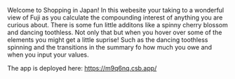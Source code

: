 Welcome to Shopping in Japan! In this webesite your taking to a wonderful view of Fuji as you calculate the compounding interest of anything you are curious about. There is some fun little additons like a spinny cherry blossom and dancing toothless. Not only that but when you hover over some of the elements you might get a little suprise! Such as the dancing toothless spinning and the transitions in the summary fo how much you owe and when you input your values.

The app is deployed here: https://m9q6nq.csb.app/